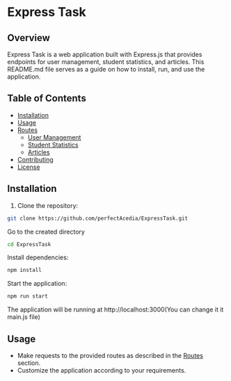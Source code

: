 # Express Task

## Overview

Express Task is a web application built with Express.js that provides endpoints for user management, student statistics, and articles. This README.md file serves as a guide on how to install, run, and use the application.

## Table of Contents

- [Installation](#installation)
- [Usage](#usage)
- [Routes](#routes)
  - [User Management](#user-management)
  - [Student Statistics](#student-statistics)
  - [Articles](#articles)
- [Contributing](#contributing)
- [License](#license)

## Installation

1. Clone the repository:

```bash
git clone https://github.com/perfectAcedia/ExpressTask.git
```
Go to the created directory
```bash
cd ExpressTask
```
Install dependencies:
```bash
npm install
```
Start the application:
```bash
npm run start
```
The application will be running at http://localhost:3000(You can change it it main.js file)


## Usage
- Make requests to the provided routes as described in the [Routes](#routes) section.
-  Customize the application according to your requirements.
